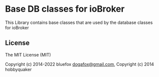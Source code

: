 # Base DB classes for ioBroker
This Library contains base classes that are used by the database classes for ioBroker

## License
The MIT License (MIT)

Copyright (c) 2014-2022 bluefox <dogafox@gmail.com>,
Copyright (c) 2014      hobbyquaker
